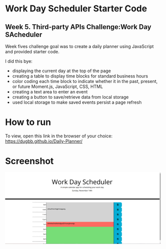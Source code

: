# Work Day Scheduler Starter Code
## Week 5. Third-party APIs Challenge:Work Day SAcheduler

Week fives challenge goal was to create a daily planner using JavaScript and provided starter code.

I did this bye:
- displaying the current day at the top of the page
- creating a table to display time blocks for standard business hours
- color coding each time block to indicate whether it in the past, present, or future Moment.js, JavaScript, CSS, HTML
- creating a text area to enter an event
- creating a button to save/retrieve data from local storage
- used local storage to make saved events persist a page refresh

# How to run
To view, open this link in the browser of your choice:
https://dugbb.github.io/Daily-Planner/

# Screenshot
![dailyplanner screenshot](assets/images/DailyPlannerScreenshot.png?raw=true "dailyplanner")
